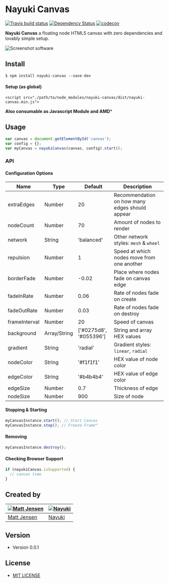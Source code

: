# Nayuki Canvas

[![Travis build status](http://img.shields.io/travis/matt-jensen/nayuki-canvas.svg?style=flat)](https://travis-ci.org/matt-jensen/nayuki-canvas)
[![Dependency Status](https://david-dm.org/matt-jensen/nayuki-canvas.svg)](https://david-dm.org/matt-jensen/nayuki-canvas)
[![codecov](https://codecov.io/gh/Matt-Jensen/nayuki-canvas/branch/master/graph/badge.svg)](https://codecov.io/gh/Matt-Jensen/nayuki-canvas)

**Nayuki Canvas** a floating node HTML5 canvas with zero dependencies and lovably simple setup.

![Screenshot software](https://raw.githubusercontent.com/Matt-Jensen/nayuki-canvas/master/public/screenshot.gif "screenshot of Nayuki Canvas")

## Install
```
$ npm install nayuki-canvas --save-dev
```

#### Setup (as global)
```
<script src="./path/to/node_modules/nayuki-canvas/dist/nayuki-canvas.min.js">
```
**Also consumable as Javascript Module and AMD***

## Usage
```js
var canvas = document.getElementById('canvas');
var config = {};
var myCanvas = nayukiCanvas(canvas, config).start();
```

### API
#### Configuration Options
| Name | Type | Default | Description |
|---|---|---|---|
| extraEdges | Number | 20 | Recommendation on how many edges should appear |
| nodeCount |  Number | 70 | Amount of nodes to render |
| network | String | 'balanced' | Other network styles: `mesh` & `wheel` |
| repulsion | Number | 1 | Speed at which nodes move from one another |
| borderFade | Number | -0.02 | Place where nodes fade on canvas edge |
| fadeInRate | Number | 0.06 | Rate of nodes fade on create |
| fadeOutRate | Number | 0.03 | Rate of nodes fade on destroy |
| frameInterval | Number | 20 | Speed of canvas |
| background | Array/String | ['#0275d8', '#055396'] | String and array HEX values |
| gradient | String | 'radial' | Gradient styles: `linear`, `radial` |
| nodeColor | String | '#f1f1f1' | HEX value of node color |
| edgeColor | String | '#b4b4b4' | HEX value of edge color |
| edgeSize | Number | 0.7 | Thickness of edge |
| nodeSize | Number | 900 | Size of node |

#### Stopping & Starting
```js
myCanvasInstance.start(); // Start Canvas
myCanvasInstance.stop(); // Freeze Frame™
```

#### Removing
```js
myCanvasInstance.destroy();
```

#### Checking Browser Support
```js
if (nayukiCanvas.isSupported) {
  // canvas time
}
```

## Created by
[![Matt Jensen](https://avatars1.githubusercontent.com/u/1538209?v=3&amp;s=100)](https://github.com/Matt-Jensen) | [![Nayuki](https://avatars3.githubusercontent.com/u/672172?v=3&amp;s=100)](https://www.nayuki.io)
---|---
[Matt Jensen](https://github.com/Matt-Jensen) | [Nayuki](https://www.nayuki.io)

## Version
* Version 0.0.1

## License
* [MIT LICENSE](https://github.com/Matt-Jensen/nayuki-canvas/blob/master/LICENSE)

